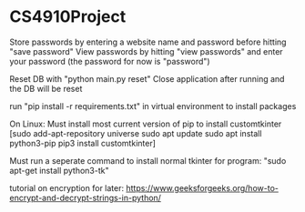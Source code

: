 # CS4910Project

Store passwords by entering a website name and password before hitting "save password"
View passwords by hitting "view passwords" and enter your password (the password for now is "password")

Reset DB with "python main.py reset" Close application after running and the DB will be reset

run "pip install -r requirements.txt" in virtual environment to install packages

On Linux: Must install most current version of pip to install customtkinter
[sudo add-apt-repository universe
sudo apt update
sudo apt install python3-pip
pip3 install customtkinter]

Must run a seperate command to install normal tkinter for program: "sudo apt-get install python3-tk"

tutorial on encryption for later: https://www.geeksforgeeks.org/how-to-encrypt-and-decrypt-strings-in-python/
